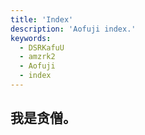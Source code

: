 ```yaml
---
title: 'Index'
description: 'Aofuji index.'
keywords:
  - DSRKafuU
  - amzrk2
  - Aofuji
  - index
---
```

## 我是贪僧。